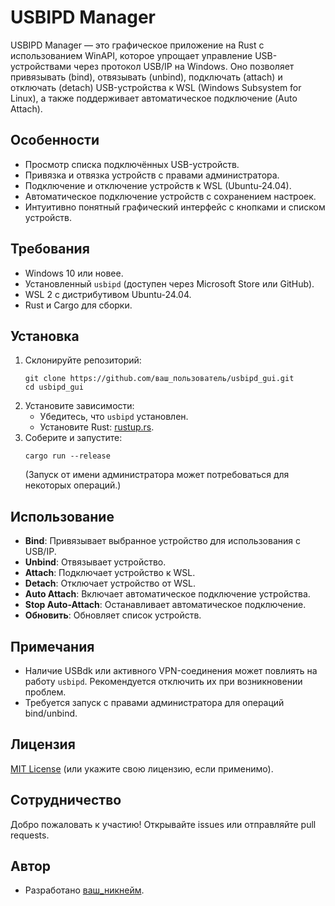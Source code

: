 # USBIPD Manager

USBIPD Manager — это графическое приложение на Rust с использованием WinAPI, которое упрощает управление USB-устройствами через протокол USB/IP на Windows. Оно позволяет привязывать (bind), отвязывать (unbind), подключать (attach) и отключать (detach) USB-устройства к WSL (Windows Subsystem for Linux), а также поддерживает автоматическое подключение (Auto Attach).

## Особенности
- Просмотр списка подключённых USB-устройств.
- Привязка и отвязка устройств с правами администратора.
- Подключение и отключение устройств к WSL (Ubuntu-24.04).
- Автоматическое подключение устройств с сохранением настроек.
- Интуитивно понятный графический интерфейс с кнопками и списком устройств.

## Требования
- Windows 10 или новее.
- Установленный `usbipd` (доступен через Microsoft Store или GitHub).
- WSL 2 с дистрибутивом Ubuntu-24.04.
- Rust и Cargo для сборки.

## Установка
1. Склонируйте репозиторий:
   ```
   git clone https://github.com/ваш_пользователь/usbipd_gui.git
   cd usbipd_gui
   ```
2. Установите зависимости:
   - Убедитесь, что `usbipd` установлен.
   - Установите Rust: [rustup.rs](https://rustup.rs/).
3. Соберите и запустите:
   ```
   cargo run --release
   ```
   (Запуск от имени администратора может потребоваться для некоторых операций.)

## Использование
- **Bind**: Привязывает выбранное устройство для использования с USB/IP.
- **Unbind**: Отвязывает устройство.
- **Attach**: Подключает устройство к WSL.
- **Detach**: Отключает устройство от WSL.
- **Auto Attach**: Включает автоматическое подключение устройства.
- **Stop Auto-Attach**: Останавливает автоматическое подключение.
- **Обновить**: Обновляет список устройств.

## Примечания
- Наличие USBdk или активного VPN-соединения может повлиять на работу `usbipd`. Рекомендуется отключить их при возникновении проблем.
- Требуется запуск с правами администратора для операций bind/unbind.

## Лицензия
[MIT License](LICENSE) (или укажите свою лицензию, если применимо).

## Сотрудничество
Добро пожаловать к участию! Открывайте issues или отправляйте pull requests.

## Автор
- Разработано [ваш_никнейм](https://github.com/ваш_пользователь).